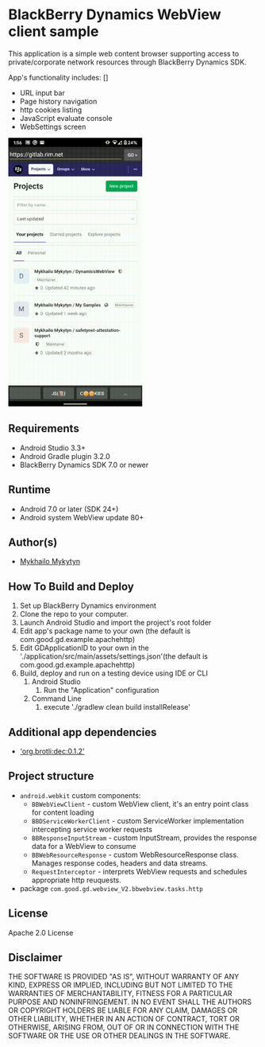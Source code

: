 # BlackBerry Dynamics WebView client sample
This application is a simple web content browser supporting access to private/corporate network resources through BlackBerry Dynamics SDK.

App's functionality includes:                                                       []
 * URL input bar
 * Page history navigation
 * http cookies listing
 * JavaScript evaluate console
 * WebSettings screen

<img src="./gitlab.gif" width="270" height="540" />

## Requirements
 * Android Studio 3.3+
 * Android Gradle plugin 3.2.0
 * BlackBerry Dynamics SDK 7.0 or newer


## Runtime
 * Android 7.0 or later (SDK 24+)
 * Android system WebView update 80+


## Author(s)

* [Mykhailo Mykytyn](mailto:mmykytyn@blackberry.com)


## How To Build and Deploy

1. Set up BlackBerry Dynamics environment
2. Clone the repo to your computer.
3. Launch Android Studio and import the project's root folder
4. Edit app's package name to your own (the default is com.good.gd.example.apachehttp)
6. Edit GDApplicationID to your own in the './application/src/main/assets/settings.json'(the default is com.good.gd.example.apachehttp)
7. Build, deploy and run on a testing device using IDE or CLI
   1. Android Studio
      1. Run the "Application" configuration
   1. Command Line
      1. execute './gradlew clean build installRelease'


## Additional app dependencies
* ['org.brotli:dec:0.1.2'](https://mvnrepository.com/artifact/org.brotli/dec/0.1.2)

## Project structure
 * `android.webkit` custom components:
    * `BBWebViewClient` - custom WebView client, it's an entry point class for content loading
    * `BBDServiceWorkerClient` - custom ServiceWorker implementation intercepting service worker requests
    * `BBResponseInputStream` - custom InputStream, provides the response data for a WebView to consume
    * `BBWebResourceResponse` - custom WebResourceResponse class. Manages response codes, headers and data streams.
    * `RequestInterceptor` - interprets WebView requests and schedules appropriate http reuquests.
 * package `com.good.gd.webview_V2.bbwebview.tasks.http`
   

## License

Apache 2.0 License


## Disclaimer

THE SOFTWARE IS PROVIDED "AS IS", WITHOUT WARRANTY OF ANY KIND, EXPRESS OR IMPLIED, INCLUDING BUT NOT LIMITED TO THE WARRANTIES OF MERCHANTABILITY, FITNESS FOR A PARTICULAR PURPOSE AND NONINFRINGEMENT. IN NO EVENT SHALL THE AUTHORS OR COPYRIGHT HOLDERS BE LIABLE FOR ANY CLAIM, DAMAGES OR OTHER LIABILITY, WHETHER IN AN ACTION OF CONTRACT, TORT OR OTHERWISE, ARISING FROM, OUT OF OR IN CONNECTION WITH THE SOFTWARE OR THE USE OR OTHER DEALINGS IN THE SOFTWARE.
